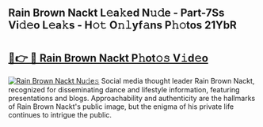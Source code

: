 ## Rain Brown Nackt L𝚎a𝚔ed N𝚞𝚍e - Part-7Ss Vi𝚍𝚎o L𝚎a𝚔s - H𝚘𝚝 O𝚗𝚕yf𝚊ns P𝚑𝚘tos 21YbR

# <h2><a href="http://kfcr7w.oniu.top/?m=Rain+Brown+Nackt">🔗👉 🔴 Rain Brown Nackt P𝚑ot𝚘𝚜 V𝚒d𝚎o</a></h2>

[![Rain Brown Nackt Nu𝚍e𝚜](https://i.imgur.com/0qMVB7G.gif)](http://kfcr7w.oniu.top/?m=Rain+Brown+Nackt)
Social media thought leader Rain Brown Nackt, recognized for disseminating dance and lifestyle information, featuring presentations and blogs. Approachability and authenticity are the hallmarks of Rain Brown Nackt's public image, but the enigma of his private life continues to intrigue the public.  
